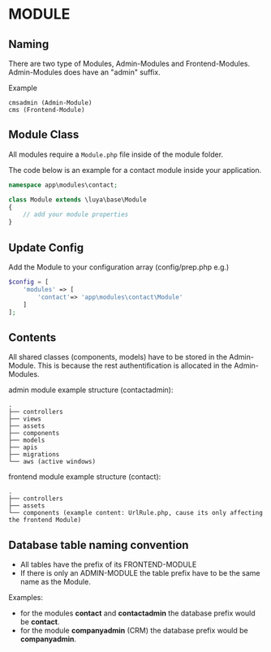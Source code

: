 MODULE
=================

Naming
---------
There are two type of Modules, Admin-Modules and Frontend-Modules. Admin-Modules does have an "admin" suffix.

Example
```
cmsadmin (Admin-Module)
cms (Frontend-Module)
```
Module Class
--------------
All modules require a `Module.php` file inside of the module folder.

The code below is an example for a contact module inside your application.
```php
namespace app\modules\contact;

class Module extends \luya\base\Module
{
    // add your module properties
}
```

Update Config
-----------------------
Add the Module to your configuration array (config/prep.php e.g.)
```php
$config = [
    'modules' => [
        'contact'=> 'app\modules\contact\Module'
    ]
];
```

Contents
----------
All shared classes (components, models) have to be stored in the Admin-Module. This is because the rest authentification is allocated in the Admin-Modules.

admin module example structure (contactadmin):
```
.
├── controllers
├── views
├── assets
├── components
├── models
├── apis
├── migrations
└── aws (active windows)
```

frontend module example structure (contact):
```
.
├── controllers
├── assets
└── components (example content: UrlRule.php, cause its only affecting the frontend Module)
```

Database table naming convention
------------------------------
- All tables have the prefix of its FRONTEND-MODULE
- If there is only an ADMIN-MODULE the table prefix have to be the same name as the Module.

Examples:
- for the modules __contact__ and __contactadmin__ the database prefix would be __contact__.
- for the module __companyadmin__ (CRM) the database prefix would be __companyadmin__.